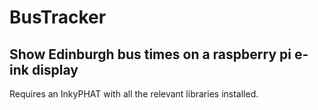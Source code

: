 # BusTracker
## Show Edinburgh bus times on a raspberry pi e-ink display

Requires an InkyPHAT with all the relevant libraries installed.
